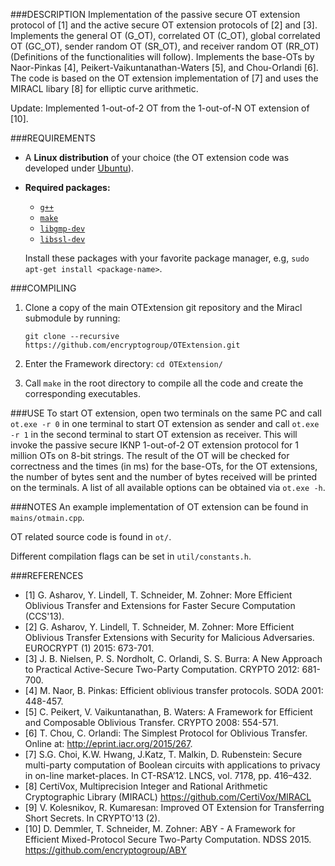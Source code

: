 ###DESCRIPTION
Implementation of the passive secure OT extension protocol of [1] and the active secure OT extension protocols of [2] and [3]. Implements the general OT (G_OT), correlated OT (C_OT), global correlated OT (GC_OT), sender random OT (SR_OT), and receiver random OT (RR_OT) (Definitions of the functionalities will follow). Implements the base-OTs by Naor-Pinkas [4], Peikert-Vaikuntanathan-Waters [5], and Chou-Orlandi [6]. The code is based on the OT extension implementation of [7] and uses the MIRACL libary [8] for elliptic curve arithmetic.

Update: Implemented 1-out-of-2 OT from the 1-out-of-N OT extension of [10].

###REQUIREMENTS

* A **Linux distribution** of your choice (the OT extension code was developed under [Ubuntu](http://www.ubuntu.com/)).
* **Required packages:**
  * [`g++`](https://packages.debian.org/testing/g++)
  * [`make`](https://packages.debian.org/testing/make)
  * [`libgmp-dev`](https://packages.debian.org/testing/libgmp-dev)
  * [`libssl-dev`](https://packages.debian.org/testing/libssl-dev)

  Install these packages with your favorite package manager, e.g, `sudo apt-get install <package-name>`.


###COMPILING

1. Clone a copy of the main OTExtension git repository and the Miracl submodule by running:
	```
	git clone --recursive https://github.com/encryptogroup/OTExtension.git
	```

2. Enter the Framework directory: `cd OTExtension/`

3. Call `make` in the root directory to compile all the code and create the corresponding executables.

###USE
To start OT extension, open two terminals on the same PC and call `ot.exe -r 0` in one terminal to start OT extension as sender and call `ot.exe -r 1` in the second terminal to start OT extension as receiver. This will invoke the passive secure IKNP 1-out-of-2 OT extension protocol for 1 million OTs on 8-bit strings. The result of the OT will be checked for correctness and the times (in ms) for the base-OTs, for the OT extensions, the number of bytes sent and the number of bytes received will be printed on the terminals.
A list of all available options can be obtained via `ot.exe -h`.

###NOTES
An example implementation of OT extension can be found in `mains/otmain.cpp`.

OT related source code is found in `ot/`.

Different compilation flags can be set in `util/constants.h`.


###REFERENCES
* [1] G. Asharov, Y. Lindell, T. Schneider, M. Zohner: More Efficient Oblivious Transfer and Extensions for Faster Secure Computation (CCS'13).
* [2] G. Asharov, Y. Lindell, T. Schneider, M. Zohner: More Efficient Oblivious Transfer Extensions with Security for Malicious Adversaries. EUROCRYPT (1) 2015: 673-701.
* [3] J. B. Nielsen, P. S. Nordholt, C. Orlandi, S. S. Burra: A New Approach to Practical Active-Secure Two-Party Computation. CRYPTO 2012: 681-700.
* [4] M. Naor, B. Pinkas: Efficient oblivious transfer protocols. SODA 2001: 448-457.
* [5] C. Peikert, V. Vaikuntanathan, B. Waters: A Framework for Efficient and Composable Oblivious Transfer. CRYPTO 2008: 554-571.
* [6] T. Chou, C. Orlandi: The Simplest Protocol for Oblivious Transfer. Online at: http://eprint.iacr.org/2015/267.
* [7] S.G. Choi, K.W. Hwang, J.Katz, T. Malkin, D. Rubenstein: Secure multi-party computation of Boolean circuits with applications to privacy in on-line market-places. In CT-RSA’12. LNCS, vol. 7178, pp. 416–432.
* [8] CertiVox, Multiprecision Integer and Rational Arithmetic Cryptographic Library (MIRACL) https://github.com/CertiVox/MIRACL
* [9] V. Kolesnikov, R. Kumaresan: Improved OT Extension for Transferring Short Secrets. In CRYPTO'13 (2).
* [10] D. Demmler, T. Schneider, M. Zohner: ABY - A Framework for Efficient Mixed-Protocol Secure Two-Party Computation. NDSS 2015. https://github.com/encryptogroup/ABY
